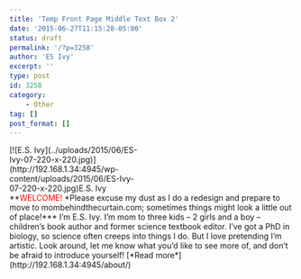```yaml
---
title: 'Temp Front Page Middle Text Box 2'
date: '2015-06-27T11:15:28-05:00'
status: draft
permalink: '/?p=3258'
author: 'ES Ivy'
excerpt: ''
type: post
id: 3258
category:
    - Other
tag: []
post_format: []
---
```

<div class="wp-caption alignleft" id="attachment_3253" style="width: 230px">[![E.S. Ivy](../uploads/2015/06/ES-Ivy-07-220-x-220.jpg)](http://192.168.1.34:4945/wp-content/uploads/2015/06/ES-Ivy-07-220-x-220.jpg)E.S. Ivy

</div>**<span style="color: #ff0000;">WELCOME!</span> *Please excuse my dust as I do a redesign and prepare to move to mombehindthecurtain.com; sometimes things might look a little out of place!*** I’m E.S. Ivy. I’m mom to three kids – 2 girls and a boy – children’s book author and former science textbook editor. I’ve got a PhD in biology, so science often creeps into things I do. But I love pretending I’m artistic. Look around, let me know what you’d like to see more of, and don’t be afraid to introduce yourself! [*Read more*](http://192.168.1.34:4945/about/)